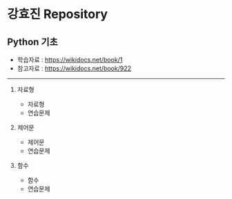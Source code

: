 강효진 Repository
=================

Python 기초
------
* 학습자료 : https://wikidocs.net/book/1
* 참고자료 : https://wikidocs.net/book/922
------

1. 자료형
   * 자료형
   * 연습문제
2. 제어문
   * 제어문
   * 연습문제
   
3. 함수
   * 함수
   * 연습문제
